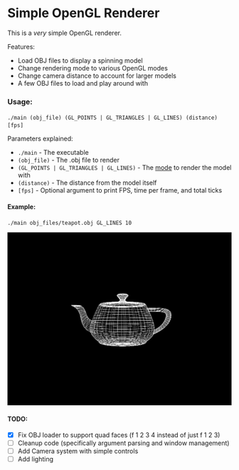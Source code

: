 # Simple OpenGL Renderer

This is a *very* simple OpenGL renderer. 

Features:
- Load OBJ files to display a spinning model
- Change rendering mode to various OpenGL modes
- Change camera distance to account for larger models
- A few OBJ files to load and play around with

### Usage:

`./main (obj_file) (GL_POINTS | GL_TRIANGLES | GL_LINES) (distance) [fps]`

Parameters explained:
- `./main` - The executable
- `(obj_file)` - The .obj file to render
- `(GL_POINTS | GL_TRIANGLES | GL_LINES)` - The [mode](https://en.wikibooks.org/wiki/OpenGL_Programming/GLStart/Tut3) to render the model with
- `(distance)` - The distance from the model itself
- `[fps]` - Optional argument to print FPS, time per frame, and total ticks

#### Example:
`./main obj_files/teapot.obj GL_LINES 10`

![Image of teapot](teapot.png)

#### TODO:
- [X] Fix OBJ loader to support quad faces  (f 1 2 3 4 instead of just f 1 2 3)
- [ ] Cleanup code (specifically argument parsing and window management)
- [ ] Add Camera system with simple controls
- [ ] Add lighting 

